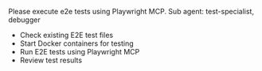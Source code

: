 Please execute e2e tests using Playwright MCP.
Sub agent: test-specialist, debugger

- Check existing E2E test files
- Start Docker containers for testing
- Run E2E tests using Playwright MCP
- Review test results